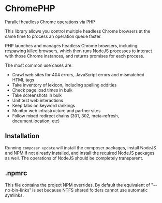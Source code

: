 ChromePHP
=========

Parallel headless Chrome operations via PHP

This library allows you control multiple headless Chrome browsers at the same time to process an operation queue faster.

PHP launches and manages headless Chrome browsers, including respawing killed browsers, which then runs NodeJS processes to interact with those Chrome instances, and returns promises for each process.

The most common use cases are:

* Crawl web sites for 404 errors, JavaScript errors and mismatched HTML tags
* Take inventory of lexicon, including spelling oddities
* Check page load times in bulk
* Take screenshots in bulk
* Unit test web interactions
* Keep tabs on keyword rankings
* Monitor web infrastructure and partner sites
* Follow mixed redirect chains (301, 302, meta-refresh, document.location, etc)

Installation
------------

Running `composer update` will install the composer packages, install NodeJS and NPM if not already installed, and install the required NodeJS packages as well. The operations of NodeJS should be completely transparent.

.npmrc
------

This file contains the project NPM overrides. By default the equivalent of "--no-bin-links" is set because NTFS shared folders cannot use automatic symlinks. 